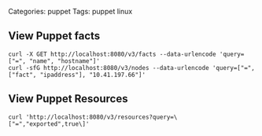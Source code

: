 Categories: puppet
Tags: puppet
      linux


## View Puppet facts

    curl -X GET http://localhost:8080/v3/facts --data-urlencode 'query=["=", "name", "hostname"]'
    curl -sfG http://localhost:8080/v3/nodes --data-urlencode 'query=["=", ["fact", "ipaddress"], "10.41.197.66"]'

## View Puppet Resources

    curl 'http://localhost:8080/v3/resources?query=\["=","exported",true\]' 



  


